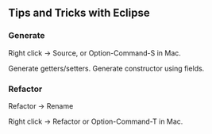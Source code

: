 ## Tips and Tricks with Eclipse

### Generate

Right click -> Source, or Option-Command-S in Mac.

Generate getters/setters.
Generate constructor using fields.

### Refactor

Refactor -> Rename

Right click -> Refactor or Option-Command-T in Mac.

